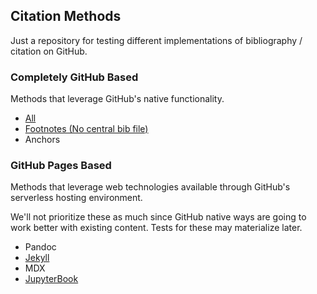 ## Citation Methods

Just a repository for testing different implementations of bibliography / citation on GitHub.

### Completely GitHub Based

Methods that leverage GitHub's native functionality.

- [All](https://github.com/bressler1995/Citation-Methods/tree/GitHub-Based)
- [Footnotes (No central bib file)](https://github.com/bressler1995/Citation-Methods/tree/GitHub-Based/Footnotes)
- Anchors

### GitHub Pages Based

Methods that leverage web technologies available through GitHub's serverless hosting environment.  

We'll not prioritize these as much since GitHub native ways are going to work better with existing content. Tests for these may materialize later.

- Pandoc
- <a href="https://github.com/inukshuk/jekyll-scholar" target="_blank">Jekyll</a>
- MDX
- <a href="https://jupyterbook.org/en/stable/content/citations.html" target="_blank">JupyterBook</a>